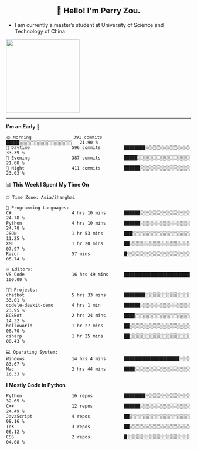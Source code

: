 <h2 align="center">👋 Hello! I'm Perry Zou.</h2>

- I am currently a master’s student at University of Science and Technology of China

<img height=200 align="center" src="https://github-readme-stats.vercel.app/api?username=zonepg" />

-------

<!--START_SECTION:waka-->
**I'm an Early 🐤** 

```text
🌞 Morning                391 commits         █████░░░░░░░░░░░░░░░░░░░░   21.90 % 
🌆 Daytime                596 commits         ████████░░░░░░░░░░░░░░░░░   33.39 % 
🌃 Evening                387 commits         █████░░░░░░░░░░░░░░░░░░░░   21.68 % 
🌙 Night                  411 commits         ██████░░░░░░░░░░░░░░░░░░░   23.03 % 
```


📊 **This Week I Spent My Time On** 

```text
🕑︎ Time Zone: Asia/Shanghai

💬 Programming Languages: 
C#                       4 hrs 10 mins       ██████░░░░░░░░░░░░░░░░░░░   24.78 % 
Python                   4 hrs 10 mins       ██████░░░░░░░░░░░░░░░░░░░   24.78 % 
JSON                     1 hr 53 mins        ███░░░░░░░░░░░░░░░░░░░░░░   11.25 % 
XML                      1 hr 20 mins        ██░░░░░░░░░░░░░░░░░░░░░░░   07.97 % 
Razor                    57 mins             █░░░░░░░░░░░░░░░░░░░░░░░░   05.74 % 

🔥 Editors: 
VS Code                  16 hrs 49 mins      █████████████████████████   100.00 % 

🐱‍💻 Projects: 
chatbot                  5 hrs 33 mins       ████████░░░░░░░░░░░░░░░░░   33.01 % 
codele-devkit-demo       4 hrs 1 min         ██████░░░░░░░░░░░░░░░░░░░   23.95 % 
ECSBot                   2 hrs 24 mins       ████░░░░░░░░░░░░░░░░░░░░░   14.32 % 
helloworld               1 hr 27 mins        ██░░░░░░░░░░░░░░░░░░░░░░░   08.70 % 
csharp                   1 hr 25 mins        ██░░░░░░░░░░░░░░░░░░░░░░░   08.43 % 

💻 Operating System: 
Windows                  14 hrs 4 mins       █████████████████████░░░░   83.67 % 
Mac                      2 hrs 44 mins       ████░░░░░░░░░░░░░░░░░░░░░   16.33 % 
```

**I Mostly Code in Python** 

```text
Python                   16 repos            ████████░░░░░░░░░░░░░░░░░   32.65 % 
C++                      12 repos            ██████░░░░░░░░░░░░░░░░░░░   24.49 % 
JavaScript               4 repos             ██░░░░░░░░░░░░░░░░░░░░░░░   08.16 % 
TeX                      3 repos             ██░░░░░░░░░░░░░░░░░░░░░░░   06.12 % 
CSS                      2 repos             █░░░░░░░░░░░░░░░░░░░░░░░░   04.08 % 
```




<!--END_SECTION:waka-->

